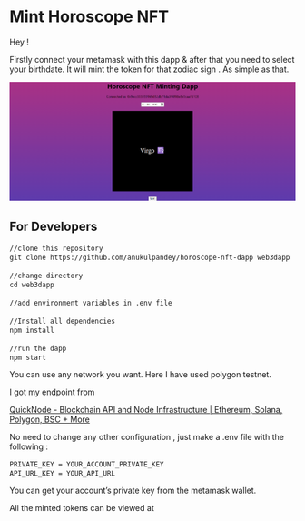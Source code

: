 # Mint Horoscope NFT

Hey !

Firstly connect your metamask with this dapp & after that you need to select your birthdate. It will mint the token for that zodiac sign . As simple as that.

![Alt text](https://raw.githubusercontent.com/anukulpandey/horoscope-nft-dapp/main/public/Screenshot_20221025_131738.png "a title")

## For Developers

```solidity
//clone this repository
git clone https://github.com/anukulpandey/horoscope-nft-dapp web3dapp

//change directory 
cd web3dapp 

//add environment variables in .env file

//Install all dependencies
npm install

//run the dapp
npm start
```

You can use any network you want. Here I have used polygon testnet.

I got my endpoint from 

[QuickNode - Blockchain API and Node Infrastructure | Ethereum, Solana, Polygon, BSC + More](https://www.quicknode.com/)

No need to change any other configuration , just make a .env file with the following :

```solidity
PRIVATE_KEY = YOUR_ACCOUNT_PRIVATE_KEY
API_URL_KEY = YOUR_API_URL
```

You can get your account’s private key from the metamask wallet.

All the minted tokens can be viewed at 

[](https://testnets.opensea.io/account)
